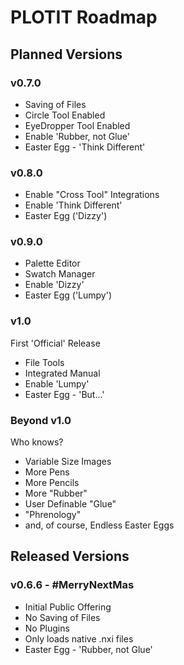 # PLOTIT Roadmap

## Planned Versions 

### v0.7.0
 * Saving of Files
 * Circle Tool Enabled
 * EyeDropper Tool Enabled
 * Enable 'Rubber, not Glue'
 * Easter Egg - 'Think Different'
 
### v0.8.0
 * Enable "Cross Tool" Integrations
 * Enable 'Think Different'
 * Easter Egg ('Dizzy')
 
### v0.9.0
 * Palette Editor
 * Swatch Manager
 * Enable 'Dizzy'
 * Easter Egg ('Lumpy')

### v1.0
First 'Official' Release
 * File Tools
 * Integrated Manual
 * Enable 'Lumpy'
 * Easter Egg - 'But...'
 
### Beyond v1.0
 Who knows?
 * Variable Size Images
 * More Pens
 * More Pencils
 * More "Rubber"
 * User Definable "Glue"
 * "Phrenology"
 * and, of course, Endless Easter Eggs

## Released Versions
### v0.6.6 - #MerryNextMas
 * Initial Public Offering
 * No Saving of Files
 * No Plugins
 * Only loads native .nxi files
 * Easter Egg - 'Rubber, not Glue'
